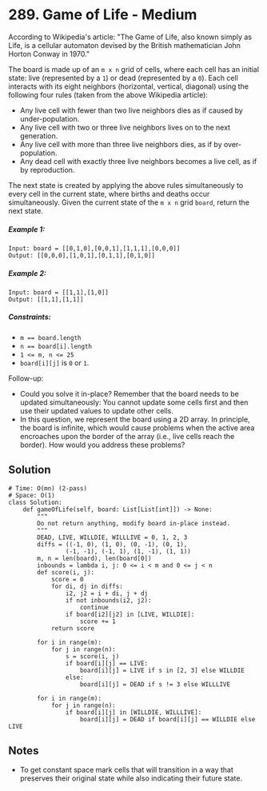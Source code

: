# 289. Game of Life - Medium

According to Wikipedia's article: "The Game of Life, also known simply as Life, is a cellular automaton devised by the British mathematician John Horton Conway in 1970."

The board is made up of an `m x n` grid of cells, where each cell has an initial state: live (represented by a `1`) or dead (represented by a `0`). Each cell interacts with its eight neighbors (horizontal, vertical, diagonal) using the following four rules (taken from the above Wikipedia article):

- Any live cell with fewer than two live neighbors dies as if caused by under-population.
- Any live cell with two or three live neighbors lives on to the next generation.
- Any live cell with more than three live neighbors dies, as if by over-population.
- Any dead cell with exactly three live neighbors becomes a live cell, as if by reproduction.

The next state is created by applying the above rules simultaneously to every cell in the current state, where births and deaths occur simultaneously. Given the current state of the `m x n` grid `board`, return the next state.

##### Example 1:

```
Input: board = [[0,1,0],[0,0,1],[1,1,1],[0,0,0]]
Output: [[0,0,0],[1,0,1],[0,1,1],[0,1,0]]
```

##### Example 2:

```
Input: board = [[1,1],[1,0]]
Output: [[1,1],[1,1]]
```

##### Constraints:

- `m == board.length`
- `n == board[i].length`
- `1 <= m, n <= 25`
- `board[i][j]` is `0` or `1`.

Follow-up:

- Could you solve it in-place? Remember that the board needs to be updated simultaneously: You cannot update some cells first and then use their updated values to update other cells.
- In this question, we represent the board using a 2D array. In principle, the board is infinite, which would cause problems when the active area encroaches upon the border of the array (i.e., live cells reach the border). How would you address these problems?

## Solution

```
# Time: O(mn) (2-pass)
# Space: O(1)
class Solution:
    def gameOfLife(self, board: List[List[int]]) -> None:
        """
        Do not return anything, modify board in-place instead.
        """
        DEAD, LIVE, WILLDIE, WILLLIVE = 0, 1, 2, 3
        diffs = ((-1, 0), (1, 0), (0, -1), (0, 1),
                (-1, -1), (-1, 1), (1, -1), (1, 1))
        m, n = len(board), len(board[0])
        inbounds = lambda i, j: 0 <= i < m and 0 <= j < n
        def score(i, j):
            score = 0
            for di, dj in diffs:
                i2, j2 = i + di, j + dj
                if not inbounds(i2, j2):
                    continue
                if board[i2][j2] in [LIVE, WILLDIE]:
                    score += 1
            return score
        
        for i in range(m):
            for j in range(n):
                s = score(i, j)
                if board[i][j] == LIVE:
                    board[i][j] = LIVE if s in [2, 3] else WILLDIE
                else:
                    board[i][j] = DEAD if s != 3 else WILLLIVE
        
        for i in range(m):
            for j in range(n):
                if board[i][j] in [WILLDIE, WILLLIVE]:
                    board[i][j] = DEAD if board[i][j] == WILLDIE else LIVE
```

## Notes
- To get constant space mark cells that will transition in a way that preserves their original state while also indicating their future state.
